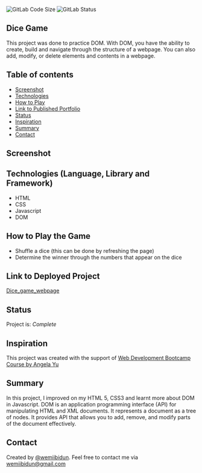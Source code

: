 ![GitLab Code Size](https://img.shields.io/github/languages/code-size/wemiibidun/dice_game)
![GitLab Status](https://flat.badgen.net/github/status/micromatch/micromatch)

## Dice Game
This project was done to practice DOM. With DOM, you have the ability to create, build and navigate through the structure of a webpage. You can also add, modify, or delete elements and contents in a webpage.


## Table of contents
* [Screenshot](#screenshot)
* [Technologies](#technologies-language-library-and-framework)
* [How to Play](#how-to-play-the-game)
* [Link to Published Portfolio](#link-to-view-project)
* [Status](#status)
* [Inspiration](#inspiration)
* [Summary](#summary)
* [Contact](#contact)

## Screenshot

## Technologies (Language, Library and Framework)
* HTML
* CSS
* Javascript
* DOM

## How to Play the Game
* Shuffle a dice (this can be done by refreshing the page)
* Determine the winner through the numbers that appear on the dice


## Link to Deployed Project
[Dice_game_webpage](https://wemiibidun.github.io/dice_game/)


## Status
Project is: _Complete_


## Inspiration
This project was created with the support of [Web Development Bootcamp Course by Angela Yu](https://www.udemy.com/course/the-complete-web-development-bootcamp/learn/lecture/17038694?start=150#overview)


## Summary
In this project, I improved on my HTML 5, CSS3 and learnt more about DOM in Javascript. DOM is an application programming interface (API) for manipulating HTML and XML documents. It represents a document as a tree of nodes. It provides API that allows you to add, remove, and modify parts of the document effectively.


## Contact
Created by [@wemiibidun](https://twitter.com/wemiibidun/). Feel free to contact me via wemiibidun@gmail.com
